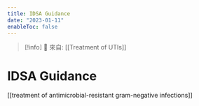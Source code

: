 ```yaml
---
title: IDSA Guidance
date: "2023-01-11"
enableToc: false
---
```


> [!info]
> 🌱 來自: [[Treatment of UTIs]]

# IDSA Guidance

[[treatment of antimicrobial-resistant gram-negative infections]]
